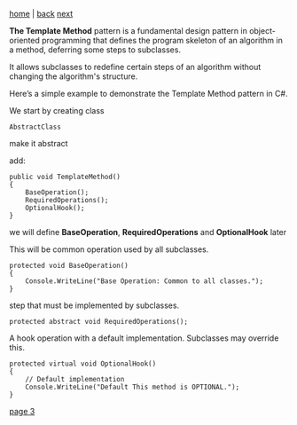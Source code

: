 [home](./page01.md) | [back](./page01.md) [next](./page03.md)

**The Template Method** pattern is a fundamental design pattern in object-oriented programming that defines the program skeleton of an algorithm in a method, deferring some steps to subclasses. 

It allows subclasses to redefine certain steps of an algorithm without changing the algorithm's structure.

Here’s a simple example to demonstrate the Template Method pattern in C#.

We start by creating class
```
AbstractClass
```
make it abstract

add:
```
public void TemplateMethod()
{
    BaseOperation();
    RequiredOperations();
    OptionalHook();
}
```
we will define **BaseOperation**, **RequiredOperations** and **OptionalHook** later

This will be common operation used by all subclasses.
```
protected void BaseOperation()
{
    Console.WriteLine("Base Operation: Common to all classes.");
}
```
step that must be implemented by subclasses.

```
protected abstract void RequiredOperations();
```
A hook operation with a default implementation. Subclasses may override this.
```
protected virtual void OptionalHook()
{
    // Default implementation
    Console.WriteLine("Default This method is OPTIONAL.");
}
```


[page 3](./page03.md)
